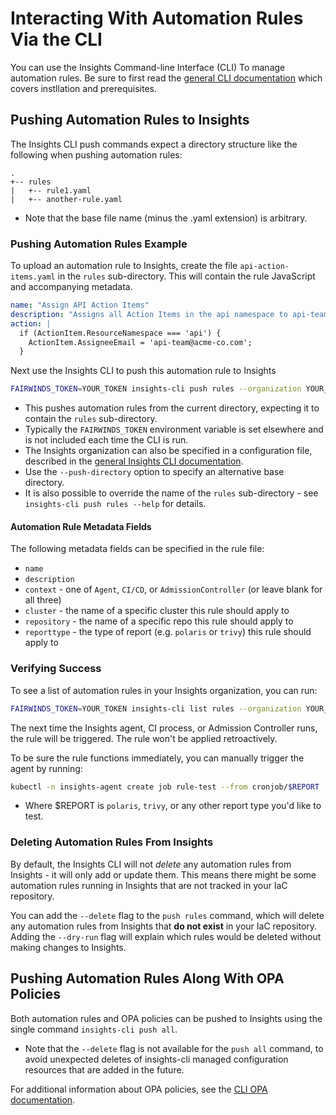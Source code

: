 # Interacting With Automation Rules Via the CLI

You can use the Insights Command-line Interface (CLI) To manage automation rules.
Be sure to first read the [general CLI documentation](/configure/cli/cli) which covers instllation and prerequisites.

## Pushing Automation Rules to Insights
The Insights CLI push commands expect a directory structure like the following when pushing automation rules:

```
.
+-- rules
|   +-- rule1.yaml
|   +-- another-rule.yaml
```

* Note that the base file name (minus the .yaml extension) is arbitrary.

### Pushing Automation Rules Example
To upload an automation rule to Insights, create the file `api-action-items.yaml` in the `rules` sub-directory. This will contain the
rule JavaScript and accompanying metadata.

```yaml
name: "Assign API Action Items"
description: "Assigns all Action Items in the api namespace to api-team@acme-co.com"
action: |
  if (ActionItem.ResourceNamespace === 'api') {
    ActionItem.AssigneeEmail = 'api-team@acme-co.com';
  }
```

Next use the Insights CLI to push this automation rule to Insights

```bash
FAIRWINDS_TOKEN=YOUR_TOKEN insights-cli push rules --organization YOUR_ORG_NAME
```

* This pushes automation rules from the current directory, expecting it to contain the `rules` sub-directory.
* Typically the `FAIRWINDS_TOKEN` environment variable is set elsewhere and is not included each time the CLI is run.
* The Insights organization can also be specified in a configuration file, described in the [general Insights CLI documentation](/configure/cli/cli).
* Use the `--push-directory` option to specify an alternative base directory.
* It is also possible to override the name of the `rules` sub-directory - see `insights-cli push rules --help` for details.

#### Automation Rule Metadata Fields
The following metadata fields can be specified in the rule file:

* `name`
* `description`
* `context` - one of `Agent`, `CI/CD`, or `AdmissionController` (or leave blank for all three)
* `cluster` - the name of a specific cluster this rule should apply to
* `repository` - the name of a specific repo this rule should apply to
* `reporttype` - the type of report (e.g. `polaris` or `trivy`) this rule should apply to

### Verifying Success
To see a list of automation rules in your Insights organization, you can run:

```bash
FAIRWINDS_TOKEN=YOUR_TOKEN insights-cli list rules --organization YOUR_ORG_NAME
```


The next time the Insights agent,
CI process, or Admission Controller runs, the rule will be triggered. The rule won't be applied retroactively.

To be sure the rule functions immediately, you can manually trigger the agent by running:

```bash
kubectl -n insights-agent create job rule-test --from cronjob/$REPORT
```

* Where $REPORT is `polaris`, `trivy`, or any other report type you'd like to test.

### Deleting Automation Rules From Insights
By default, the Insights CLI will not _delete_ any automation rules from Insights - it will
only add or update them.
This means there might be some automation rules running in Insights that are not
tracked in your IaC repository.

You can add the `--delete` flag to the `push rules` command, which
will delete any automation rules from Insights that **do not exist** in your IaC repository. Adding the `--dry-run` flag will explain which rules would be deleted without making changes to Insights.

## Pushing Automation Rules Along With OPA Policies
Both automation rules and OPA policies can be pushed to Insights using the single command `insights-cli push all`.

* Note that the `--delete` flag is not available for the `push all` command, to avoid unexpected deletes of insights-cli managed configuration resources that are added in the future.

For additional information about OPA policies, see the [CLI OPA documentation](/configure/cli/opa).
